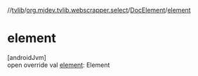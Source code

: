 //[tvlib](../../../index.md)/[org.mjdev.tvlib.webscrapper.select](../index.md)/[DocElement](index.md)/[element](element.md)

# element

[androidJvm]\
open override val [element](element.md): Element
